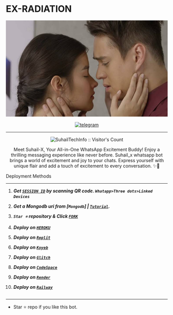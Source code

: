 # EX-RADIATION
<p align="center">
  <a href="https://youtube.com/c/SuhailTechInfo">
    <img alt="Suhail docs" height="300" src="./lib/images (6).jpeg"  old_src= "https://telegra.ph/file/734956fb3e2c159f0b9cb.jpg">
  </a>
</p>
  
   
<p align="center">

  <a aria-label="Join our chats" href="https://t.me/suhail_md0" target="_blank">
    <img alt="telegram" src="https://img.shields.io/badge/Join Group-25D366?style=for-the-badge&logo=telegram&logoColor=white" />
  </a>
 

---


 <p align="center"><img src="https://profile-counter.glitch.me/{suhail-whatsapp-bot}/count.svg" alt="SuhailTechInfo :: Visitor's Count" old_src="https://profile-counter.glitch.me/{SuhailTechInfo}/count.svg" /></p>


  <p align="center"> Meet Suhail-X, Your All-in-One WhatsApp Excitement Buddy! Enjoy a thrilling messaging experience like never before. Suhail_x whatsapp bot brings a world of excitement and joy to your chats. Express yourself with unique flair and add a touch of excitement to every conversation. ✨🤖 </p
  
  
 

 
## Deployment Methods
---
1. ***Get [`SESSION ID`](https://suhail-md-vtsf.onrender.com/)  by scanning QR code. `Whatapp>Three dots>Linked Devices`***
2.  ***Get a Mongodb uri from [`Mongodb`] | [`Tutorial`](https://youtu.be/4YEUtGlqkl4).***
3.  ***`Star ⭐` repository & Click [`FORK`](https://github.com/SuhailTechInfo/suhail-whatsapp-bot/fork)***
   
5.  ***Deploy on [`HEROKU`](https://suhail-web.vercel.app//deploy?platform=heroku)***
6.  ***Deploy on [`Replit`](https://suhail-web.vercel.app/deploy?platform=replit)***  
7.  ***Deploy on [`Koyeb`](https://suhail-web.vercel.app/deploy?platform=koyeb)***
8.  ***Deploy on [`Glitch`](https://suhail-web.vercel.app/deploy?platform=glitch)***
9.  ***Deploy on [`CodeSpace`](https://suhail-web.vercel.app/deploy?platform=codespace)***
10. ***Deploy on [`Render`](https://suhail-web.vercel.app/deploy?platform=render)***
11. ***Deploy on [`Railway`](https://suhail-web.vercel.app/deploy?platform=railway)***
##



---

- Star ⭐ repo if you like this bot.




